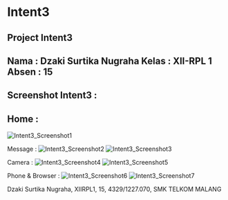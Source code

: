 # Intent3

## Project Intent3

Nama : Dzaki Surtika Nugraha
Kelas : XII-RPL 1
Absen : 15
---

Screenshot Intent3 :
---
Home : 
---
![Intent3_Screenshot1](https://dzagraha.files.wordpress.com/2016/10/intent3_home.png?w=300)

Message :
![Intent3_Screenshot2](https://dzagraha.files.wordpress.com/2016/10/intent3_pesan.png?w=200)
![Intent3_Screenshot3](https://dzagraha.files.wordpress.com/2016/10/intent3_tulis.png?w=200)

Camera :
![Intent3_Screenshot4](https://dzagraha.files.wordpress.com/2016/10/intent3_aftercap.png?w=200)
![Intent3_Screenshot5](https://dzagraha.files.wordpress.com/2016/10/intent3_camera1.png?w=200)

Phone & Browser :
![Intent3_Screenshot6](https://dzagraha.files.wordpress.com/2016/10/intent3_dial.png?w=200)
![Intent3_Screenshot7](https://dzagraha.files.wordpress.com/2016/10/intent3_browser.png?w=200)

Dzaki Surtika Nugraha, XIIRPL1, 15, 4329/1227.070, SMK TELKOM MALANG

